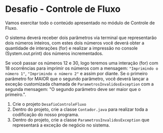 # Desafio - Controle de Fluxo

Vamos exercitar todo o conteúdo apresentado no módulo de Controle de Fluxo.

O sistema deverá receber dois parâmetros via terminal que representarão dois números inteiros, com estes dois números você deverá obter a quantidade de interações (for) e realizar a impressão no console (System.out.print) dos números incrementados.

Se você passar os números 12 e 30, logo teremos uma interação (for) com 18 ocorrências para imprimir os números com a mensagem: `"Imprimindo o número 1"`, `"Imprimindo o número 2"` e assim por diante.
Se o primeiro parâmetro for MAIOR que o segundo parâmetro, você deverá lançar a exceção customizada chamada de `ParametrosInvalidosException` com a segunda mensagem: "O segundo parâmetro deve ser maior que o primeiro.".

1. Crie o projeto `DesafioControleFluxo`
2. Dentro do projeto, crie a classe `Contador.java` para realizar toda a codificação do nosso programa.
3. Dentro do projeto, crie a classe `ParametrosInvalidosException` que representará a exceção de negócio no sistema.